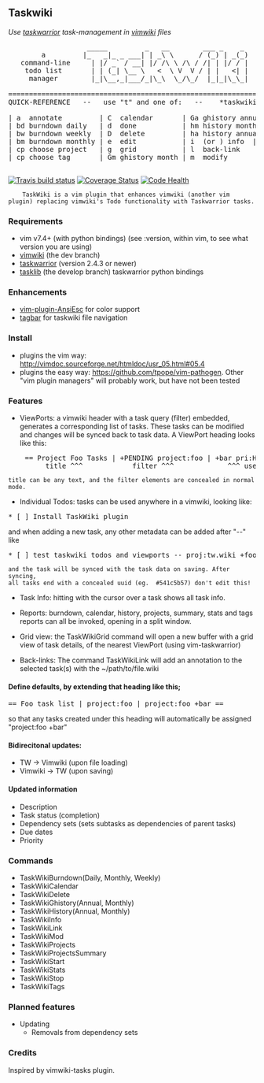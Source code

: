 ## Taskwiki

_Use [taskwarrior](http://taskwarrior.org) task-management in [vimwiki](https://github.com/vimwiki/vimwiki/tree/dev) files_

<pre>
                   _____         _   __        ___ _    _                    ~
        a         |_   _|_ _ ___| | _\ \      / (_) | _(_)         a         ~
   command-line     | |/ _` / __| |/ /\ \ /\ / /| | |/ / |   personal wiki   ~
    todo list       | | (_| \__ \   <  \ V  V / | |   <| |      for vim      ~
     manager        |_|\__,_|___/_|\_\  \_/\_/  |_|_|\_\_|                   ~
                                                                             ~
==============================================================================
QUICK-REFERENCE   --   use "<leader>t" and one of:   --    *taskwiki-quickref*

| a  annotate         | C  calendar       | Ga ghistory annual | p  projects |
| bd burndown daily   | d  done           | hm history month   | s  summary  |
| bw burndown weekly  | D  delete         | ha history annual  | S  stats    |
| bm burndown monthly | e  edit           | i  (or <CR>) info  | t  tags     |
| cp choose project   | g  grid           | l  back-link       | +  start    |
| cp choose tag       | Gm ghistory month | m  modify          | -  stop     |

</pre>


[![Travis build status](https://travis-ci.org/tbabej/taskwiki.svg?branch=master)](https://travis-ci.org/tbabej/taskwiki)
[![Coverage Status](https://coveralls.io/repos/tbabej/taskwiki/badge.svg?branch=master)](https://coveralls.io/r/tbabej/taskwiki?branch=master)
[![Code Health](https://landscape.io/github/tbabej/taskwiki/master/landscape.svg?style=flat)](https://landscape.io/github/tbabej/taskwiki/master)

	    TaskWiki is a vim plugin that enhances vimwiki (another vim plugin) replacing vimwiki's Todo functionality with Taskwarrior tasks.

### Requirements

* vim v7.4+
   (with python bindings) (see :version, within vim, to see what version you are using)
* [vimwiki](https://github.com/vimwiki/vimwiki/tree/dev)
   (the dev branch)
* [taskwarrior](http://taskwarrior.org) 
   (version 2.4.3 or newer)
* [tasklib](https://github.com/tbabej/tasklib/tree/develop)
   (the develop branch) taskwarrior python bindings

### Enhancements
* [vim-plugin-AnsiEsc](https://github.com/powerman/vim-plugin-AnsiEsc) for color support
* [tagbar](https://github.com/majutsushi/tagbar) for taskwiki file navigation

### Install

- plugins the vim way: http://vimdoc.sourceforge.net/htmldoc/usr_05.html#05.4
- plugins the easy way: https://github.com/tpope/vim-pathogen. Other "vim plugin managers" will probably work, but have not been tested

### Features

- ViewPorts: a vimwiki header with a task query (filter) embedded, generates
    a corresponding list of tasks. These tasks can be modified and changes
    will be synced back to task data.  A ViewPort heading looks like this:

<pre>
    == Project Foo Tasks | +PENDING project:foo | +bar pri:H ==
         title ^^^            filter ^^^             ^^^ user defaults
</pre>
    title can be any text, and the filter elements are concealed in normal mode.

- Individual Todos: tasks can be used anywhere in a vimwiki, looking like:

<pre>
* [ ] Install TaskWiki plugin
</pre>

and when adding a new task, any other metadata can be added after "--" like

<pre>
* [ ] test taskwiki todos and viewports -- proj:tw.wiki +foo due:tomorrow
</pre>

    and the task will be synced with the task data on saving. After syncing,
    all tasks end with a concealed uuid (eg.  #541c5b57) don't edit this!

- Task Info: hitting <CR> with the cursor over a task shows all task info.

- Reports: burndown, calendar, history, projects, summary, stats and tags
    reports can all be invoked, opening in a split window.

- Grid view: the TaskWikiGrid command will open a new buffer with a grid
    view of task details, of the nearest ViewPort (using vim-taskwarrior)

- Back-links: The command TaskWikiLink will add an annotation to the selected
    task(s) with the ~/path/to/file.wiki


#### Define defaults, by extending that heading like this;
<pre>
== Foo task list | project:foo | project:foo +bar ==
</pre>
so that any tasks created under this heading will automatically be assigned "project:foo +bar"

#### Bidirecitonal updates:
  * TW -> Vimwiki (upon file loading)
  * Vimwiki -> TW (upon saving)

#### Updated information
  * Description
  * Task status (completion)
  * Dependency sets (sets subtasks as dependencies of parent tasks)
  * Due dates
  * Priority

### Commands
  * TaskWikiBurndown(Daily, Monthly, Weekly)
  * TaskWikiCalendar
  * TaskWikiDelete
  * TaskWikiGhistory(Annual, Monthly)
  * TaskWikiHistory(Annual, Monthly)
  * TaskWikiInfo
  * TaskWikiLink
  * TaskWikiMod
  * TaskWikiProjects
  * TaskWikiProjectsSummary
  * TaskWikiStart
  * TaskWikiStats
  * TaskWikiStop
  * TaskWikiTags

### Planned features
* Updating
  * Removals from dependency sets

### Credits

Inspired by vimwiki-tasks plugin.
